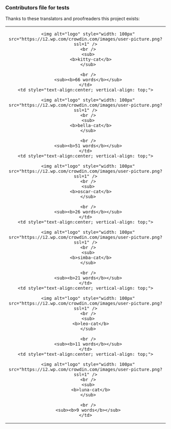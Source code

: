 ### Contributors file for tests

Thanks to these translators and proofreaders this project exists:

<!-- TEST-CONTRIBUTORS-START -->
<table>
  <tr>
    <td style="text-align:center; vertical-align: top;">

      <img alt="logo" style="width: 100px" src="https://i2.wp.com/crowdin.com/images/user-picture.png?ssl=1" />
      <br />
      <sub>
        <b>kitty-cat</b>
      </sub>

      <br />
      <sub><b>66 words</b></sub>
    </td>
    <td style="text-align:center; vertical-align: top;">

      <img alt="logo" style="width: 100px" src="https://i2.wp.com/crowdin.com/images/user-picture.png?ssl=1" />
      <br />
      <sub>
        <b>bella-cat</b>
      </sub>

      <br />
      <sub><b>51 words</b></sub>
    </td>
    <td style="text-align:center; vertical-align: top;">

      <img alt="logo" style="width: 100px" src="https://i2.wp.com/crowdin.com/images/user-picture.png?ssl=1" />
      <br />
      <sub>
        <b>oscar-cat</b>
      </sub>

      <br />
      <sub><b>26 words</b></sub>
    </td>
    <td style="text-align:center; vertical-align: top;">

      <img alt="logo" style="width: 100px" src="https://i2.wp.com/crowdin.com/images/user-picture.png?ssl=1" />
      <br />
      <sub>
        <b>simba-cat</b>
      </sub>

      <br />
      <sub><b>21 words</b></sub>
    </td>
    <td style="text-align:center; vertical-align: top;">

      <img alt="logo" style="width: 100px" src="https://i2.wp.com/crowdin.com/images/user-picture.png?ssl=1" />
      <br />
      <sub>
        <b>leo-cat</b>
      </sub>

      <br />
      <sub><b>11 words</b></sub>
    </td>
    <td style="text-align:center; vertical-align: top;">

      <img alt="logo" style="width: 100px" src="https://i2.wp.com/crowdin.com/images/user-picture.png?ssl=1" />
      <br />
      <sub>
        <b>luna-cat</b>
      </sub>

      <br />
      <sub><b>9 words</b></sub>
    </td>
  </tr>
</table>
<!-- TEST-CONTRIBUTORS-END -->
